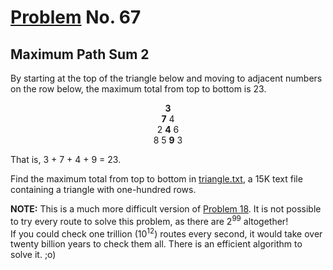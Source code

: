 # [Problem](https://projecteuler.net/problem=67) No. 67

## Maximum Path Sum 2

By starting at the top of the triangle below and moving to adjacent numbers on the row below, the maximum total from top to bottom is 23.

<div align="center">
<b>3</b><br>
<b>7</b> 4<br>
2 <b>4</b> 6<br>
8 5 <b>9</b> 3
</div>

That is, 3 + 7 + 4 + 9 = 23.

Find the maximum total from top to bottom in [triangle.txt](p067_triangle.txt), a 15K text file containing a triangle with one-hundred rows.

**NOTE:** This is a much more difficult version of [Problem 18](../../p010-p019/Problem%2018%20-%20Maximum%20Path%20Sum%201). It is not possible to try every route to solve this problem, as there are 2<sup>99</sup> altogether!<br>
If you could check one trillion (10<sup>12</sup>) routes every second, it would take over twenty billion years to check them all. There is an efficient algorithm to solve it. ;o)
